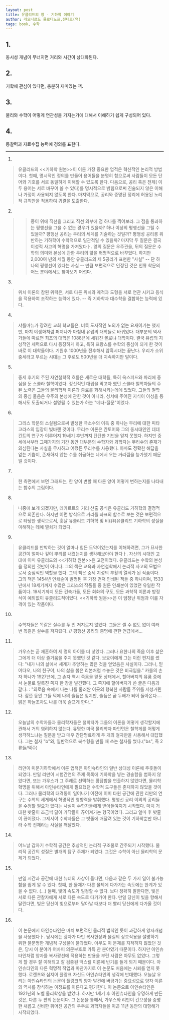 ```yaml
---
layout: post
title: 유클리드의 창 - 기하학 이야기
author: 레오나르드 믈로디노프,전대호(역)
tags: book, 수학
---
```


## 1. 
동시성 개념이 무너지면 거리와 시간이 상대화된다.

## 2.
기학에 관심이 있다면, 충분히 재미있는 책.

## 3.
물리와 수학이 어떻게 연관성을 가지는가에 대해서 이해하기 쉽게 구성되어 있다.

## 4. 
통찰력과 자료수집 능력에 경의를 표한다.

- - -
 
1. 
> 유클리드의 <<기하학 원본>>이 이룬 가장 중요한 업적은 혁신적인 논리적 방법이다. 첫째, 명시적인 정의를 만들어 용어들을 분명히 함으로써 사람들이 모든 단어와 기호를 서로 동일하게 이해할 수 있도록 한다. 다음으로, 공리 혹은 전제( 이 두 용어는 서로 바꾸어 쓸 수 있다)를 명시적으로 밝힘으로써 진술되지 않은 이해나 가정이 사용되지 않도록 한다. 마지막으로, 공리와 증명된 정리에 허용된 노리적 규칙만을 적용하여 귀결을 도출한다.

2. 
>> 종이 위에 직선을 그리고 직선 외부에 점 하나를 찍어보라. 그 점을 통과하는 평행선을 그을 수 없는 경우가 있을까? 하나 이상의 평행선을 그릴 수 있을까? 평행선 공리는 우리의 세계를 기술하는 것일까? 평행성 공리릉 위반하는 기하학이 수학적으로 일관적일 수 있을까? 마지막 두 질문은 결국 이성적 사고의 혁명을 가져왔다ㅏ. 앞의 질문은 우주관을, 뒤의 질문은 수학의 의미와 본성에 관한 우리의 앎을 혁명적으로 바꾸었다. 하지만 2,000여 년의 세월 동안 유클리드의 제 5공리가 표현한 "사실" -- 단 하나의 평행선이 있다는 사실 -- 만큼 보편적으로 인정된 것은 인류 학문의 어느 분야에서도 찾아보기 어렵다.
 
3. 
> 위치 이론의 참된 위력은, 서로 다른 위치와 궤적과 도형을 서로 연관 시키고 등식을 적용하여 조작하는 능력에 있다. --  즉 기하학과 대수학을 결합하는 능력에 있다.
 
4. 
> 샤를마뉴가 장려한 교회 학교들은, 비록 도자적인 노의가 없는 요새이기는 했지만, 마치 야생화처럼 퍼져나가 마침내 유럽의 대학들로 바뀌었다. 대부분의 역사가들에 따르면 최초의 대학은 1088년에 세워진 볼로냐 대학이다. 결국 유럽의 지성적인 세력으로 다시 등장하게 하고, 특히 프랑스를 수학의 중심이 되게 한 것이 바로 이 대학들이다. 기원후 1000년을 전후해서 암흑시대는 끝난다. 우리가 소위 중세라고 부르는 시대는 그 후로도 500년을 더 지속하지만 말이다.

5. 
> 중세 후기의 주된 자연철학적 흐름은 새로운 대학들, 특히 옥스퍼드와 파리에 중심을 둔 스콜라 철학이었다. 정신적인 대립을 막고자 했던 스콜라 철학자들의 주된 노력은 그들의 물리학적 이론과 종료를 화해시키는데에 있었다. 그들의 철학의 중심 물음은 우주의 본성에 관한 것이 아니라, 성서에 주어진 지식이 이성을 통해서도 도출되거나 설명될 수 있는가 하는 "메타-질문"이었다.
 
6. 
> 그리스 학문의 소실됨으로써 발생한 극소수의 이득 중 하나는 무리에 대한 피타고라스의 입장이 빛바랜 것이다. 무리수 이론은 칸토어와 그의 동시대인인 데데킨트의 연구가 이루어지 19세기 후반까지 탄탄한 기반을 얻지 못했다. 하지만 중세에서부터 그때가지의 기간 동안 대부분의 수학자와 과학자는 무리수의 존재가 의심된다는 사실을 무시하고 어쨌든 무리수를 사용했다. 아마도 정확한 해답을 얻는 기쁨이, 존재하지 않는 수를 취급하는 데에서 오는 거리낌을 능가했기 때문일 것이다.
 
7. 
> 한 측면에서 보면 그래프는, 한 양이 변할 때 다른 양이 어떻게 변하는지를 나타내는 함수의 그림이다.

8. 
> 나중에 보게 되겠지만, 데카르트의 거리 산출 공식은 유클리드 기하학의 결정적으로 의존한다. 하지만 이런 방식으로 거리를 좌표의 함수로 보는 것은 보편적으로 타당한 생각으로서, 훗날 유클리드 기하학 및 비(非)유클리드 기하학의 성질을 이해하는 데에 열쇠가 되었다.

9. 
> 유클리드를 반박하는 것이 얼마나 힘든 도약이었는지를 이해하려면, 그가 묘사한 공간이 얼마나 깊이 뿌리를 내렸는지를 생각해보아야 한다ㅏ. 자신의 시대인 고대에 이미 유클리드의 <<기하학 원본>>은 고전이었다. 유클리드는 수학의 본성을 정의한 것만이 아니다. 그의 책은 교육과 자연철학에서 논리적 사고의 모범으로서 중심적인 역할을 했다. 그의 책은 중세 지성의 부활의 열쇠가 된 작품이다. 그의 책은 1454년 인쇄술이 발명된 후 가장 먼저 인쇄된 책들 중 하나이며, 1533년에서 18세기까지 수많은 그리스의 작품들 중 원문 인쇄본이 있었던 유일한 작품이다. 19세기까지 모든 건축가들, 모든 회화의 구도, 모든 과학적 이론과 방정식이 예외없이 유클리드적이었다. <<기하학 원본>>은 이 엄청난 위엄과 이룰 자격이 있는 작품이다.
 
10. 
> 수학자들은 똑같은 실수를 두 번 저지르지 않았다. 그들은 셀 수 없도 없이 여러 번 똑같은 실수를 저지렀다. // 평행선 공리의 증명에 관한 언급에서...
 
11. 
> 가우스는 곧 재혼하여 세 명의 아이를 더 낳았다. 그러나 요한나의 죽음 이후 삶은 그에게 더 이상 즐거움을 주지 못했던 것 같다. 보요이에게 그는 이런 편지를 썼다: "내가 나의 삶에서 세계가 추앙하는 많은 것을 얻었음은 사실이다. 그러나, 믿어다오, 나의 친구야, 나의 삶을 붉은 리본처럼 수놓은 것은 비극임을." 카를의 손자 하나가 1927년에, 그 손자 역시 죽음을 앞둔 상태에서, 할아버지의 유품 중에서 눈물로 얼룩진 쪽지 한 장을 발견했다. 그 쪽지에 할아버지가 쓴 글은 다음과 같다. : "외로움 속에서 나는 나를 둘러싼 이곳의 행복한 사람들 주위를 서성거린다. 잠깐 동안 그들 덕에 나의 슬픔은 잊지만, 슬픔은 곧 두배가 되어 돌아온다.... 맑은 하늘조차도 나를 더욱 슬프게 한다.."

12. 
> 오늘날의 수학자들과 물리학자들은 철학자가 그들의 이론을 어떻게 생각할지에 관해서 거의 염려하지 않는다. 유명한 미국 물리학자 파인먼은 철학게를 어떻게 생각하느냐는 질문을 받고 매우 간단명료하게 두 개의 철자만을 사용해서 대답했다. 그는 철자 "b"와, 일반적으로 복수형을 만들 때 쓰는 철자를 썼다.("bs", 즉 2류들/역주)

13. 
> 리만이 미분기하학에서 이룬 업적은 아인슈타인의 일반 상대성 이론에 주춧돌이 되었다. 만일 리만이 시험간연의 주제 목록에 기하학을 넣는 경솔함을 범하지 않았다면, 또는 가우스가 그 주레르 선택하는 황담함을 연출하지 않았다면, 물리학 혁명을 위해서 아인슈타인에게 필요했던 수학적 도구들은 존재하지 않았을 것이다. 그러나 물리학의 대격동이 일어나기 이전에 이미 타원 공간에 관한 리만의 연구는 수학의 세게에서 혁명적인 영향력을 발휘했다. 평행선 공리 이외의 공리들을 수정할 필요가 있다는 사실이 수학자들에게 받아들여지기 시작했다. 마치 거대한 밧줄이 조금씩 닮아 가닥들이 끊어져가는 형국이었다. 그리고 얼마 후 밧줄이 끊어졌다. 그제서야 수학자들은 그 밧줄에 매달려 있는 것이 기하학뿐만 아니라 수학 전체라는 사실을 깨달았다.

14. 
> 어느날 갑자기 수학적 공간은 추상적인 논리적 구조물로 간주되기 시작했다. 물리적 공간의 성질은 별개의 탐구 주제가 되었다. 그것은 수학이 아닌 물리학의 문제가 되었다.

15. 
> 만일 시간과 공간에 대한 뉴터의 사상이 옮다면, 다음과 같은 두 가지 일이 불가능함을 쉽게 알 수 있다. 첫째, 한 물체가 다른 물체에 다가가는 속도에는 한계가 있을 수 없다. (...) 둘째, 빛의 속도가 일정할 수 없다. 보다 정확히 말한다면, 빛은 서로 다른 관찰자에게 서로 다른 속도로 다가가야 한다. 만일 당신이 빛을 향해서 달린다면, 빛은 당신이 빛으로부터 달아날 때보다 더 빨리 당신에게 다가올 것이다.

16. 
> 이 논문에서 아인슈타인은 마치 보편적인 물리적 법칙인 듯이 과감하게 양자개념을 사용했다ㅏ. 당시에는 광자가 다만 복사현상과 물질의 상호작용을 설명하기 위한 불분명한 개념적 구성물에 불과했다. 아무도 이 문제를 지적하지 않았던 것은, 당시 이 분야가 어차피 의문부호로 가득 찬 분야였기 때문이다. 하지만 아인슈타인처럼 양자를 복사광선에 적용하는 만용을 부린 사람은 아무도 없었다. 그렇게 할 경우 잘 이해되고 잘 검증된 맥스웰 이론에 반기를 들게 되기 때문이다. 아인슈타인의 다른 혁명적 작업과 마찬가지로 이 논문도 처음에는 시뢰를 얻지 못했다. 로렌츠와 심지어 플랑크 자신도 아인슈타인의 생각에 반대했다. 오늘날 우리는 아인슈타인의 논문이 플랑크의 양자 발견에 버금가는 중요성으로 양자 이론의 역사를 장식하는 이정표를 이룬다고 평가한다. 이 논문으로 아인슈타인은 1921년의 노벨 물리학상을 받았다. 하지만 1세기 후 아인슈타인을 유명하게 만든 것은, 다른 두 편의 논문이다. 그 논문을 통해서, 가우스와 리만이 간으성을 증명한 새롭고 신비한 휘어진 공간의 우주로 과학자들을 이끈 11년 동안의 대항해가 시작되었다.

 